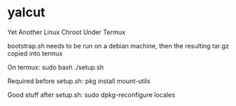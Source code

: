 # yalcut
Yet Another Linux Chroot Under Termux

bootstrap.sh needs to be run on a debian machine, then the resulting tar.gz copied into termux

On termux:
    sudo bash ./setup.sh

Required before setup.sh:
    pkg install mount-utils

Good stuff after setup.sh:
    sudo dpkg-reconfigure locales
